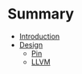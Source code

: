 # Summary

* [Introduction](README.md)
* [Design](design.md)
   * [Pin](pin.md)
   * [LLVM](llvm.md)

